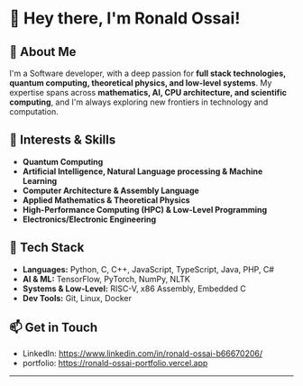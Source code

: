 # 👋 Hey there, I'm Ronald Ossai!  

## 🚀 About Me  
I'm a Software developer, with a deep passion for **full stack technologies, quantum computing, theoretical physics, and low-level systems**. My expertise spans across **mathematics, AI, CPU architecture, and scientific computing**, and I'm always exploring new frontiers in technology and computation.  

## 🔬 Interests & Skills  
- **Quantum Computing**  
- **Artificial Intelligence, Natural Language processing & Machine Learning**  
- **Computer Architecture & Assembly Language**  
- **Applied Mathematics & Theoretical Physics**  
- **High-Performance Computing (HPC) & Low-Level Programming**
- **Electronics/Electronic Engineering** 

## 🔧 Tech Stack  
- **Languages:** Python, C, C++, JavaScript, TypeScript, Java, PHP, C#
- **AI & ML:** TensorFlow, PyTorch, NumPy, NLTK
- **Systems & Low-Level:** RISC-V, x86 Assembly, Embedded C  
- **Dev Tools:** Git, Linux, Docker  

## 📫 Get in Touch   
- LinkedIn: https://www.linkedin.com/in/ronald-ossai-b66670206/
- portfolio: https://ronald-ossai-portfolio.vercel.app


---




<!---
ronaldossai/ronaldossai is a ✨ special ✨ repository because its `README.md` (this file) appears on your GitHub profile.
You can click the Preview link to take a look at your changes.
--->
